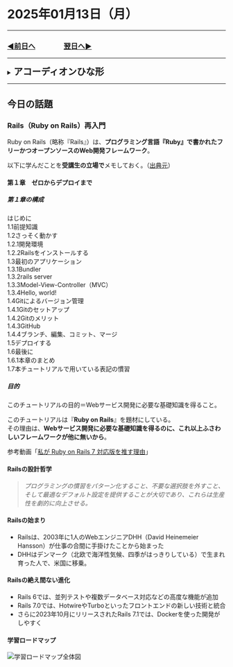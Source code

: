# 2025年01月13日（月）

---

### [◀️前日へ](https://github.com/yuasys/chatty-journal/blob/main/2025/01/2025-01-12.md)&emsp;&emsp;&emsp;&emsp;[翌日へ▶️](https://github.com/yuasys/chatty-journal/blob/main/2025/01/2025-01-14.md)

---

<details>
<summary><h2 style="display:inline">アコーディオンひな形</h2></summary>
 <h3>タイトル</h3>
 <ol>
  <li>番号付きリスト</li>
  <li></li>
 </ol>
 <ul>
  <li>記号付きリスト</li>
  <li></li>
 </ul>
 <p>画像の利用</p>
 <div><img style="width:300px" src="images/oniyama-tonbo.jpg"></div>
</details>

---

## 今日の話題

### Rails（Ruby on Rails）再入門
Ruby on Rails（略称『Rails』）は、<b>プログラミング言語『Ruby』で書かれたフリーかつオープンソースのWeb開発フレームワーク</b>。    

以下に学んだことを<b>受講生の立場で</b>メモしておく。（[出典元](https://railstutorial.jp/chapters/beginning?version=7.0#cha-beginning)）

#### 第１章　ゼロからデプロイまで

##### 第１章の構成

はじめに  
1.1前提知識  
1.2さっそく動かす  
1.2.1開発環境  
1.2.2Railsをインストールする  
1.3最初のアプリケーション  
1.3.1Bundler  
1.3.2rails server  
1.3.3Model-View-Controller（MVC）  
1.3.4Hello, world!  
1.4Gitによるバージョン管理  
1.4.1Gitのセットアップ  
1.4.2Gitのメリット  
1.4.3GitHub  
1.4.4ブランチ、編集、コミット、マージ  
1.5デプロイする  
1.6最後に  
1.6.1本章のまとめ  
1.7本チュートリアルで用いている表記の慣習  

##### 目的

このチュートリアルの目的＝Webサービス開発に必要な基礎知識を得ること。 
  
このチュートリアルは『<b>Ruby on Rails</b>』を題材にしている。   
その理由は、<b>Webサービス開発に必要な基礎知識を得るのに、これ以上ふさわしいフレームワークが他に無いから</b>。

参考動画「[私が Ruby on Rails 7 対応版を推す理由](https://youtu.be/IiUX2NGGZGc?si=1xgD7AZqPlPaBtxp)」

#### Railsの設計哲学

> <p><i>プログラミングの慣習をパターン化すること、不要な選択肢を外すこと、そして最適なデフォルト設定を提供することが大切であり、これらは生産性を劇的に向上させる。</i></p>

#### Railsの始まり

- Railsは、2003年に1人のWebエンジニアDHH（David Heinemeier Hansson）が仕事の合間に手掛けたことから始まった
- DHHはデンマーク（北欧で海洋性気候、四季がはっきりしている）で生まれ育った人で、米国に移乗。

#### Railsの絶え間ない進化

- Rails 6では、並列テストや複数データベース対応などの高度な機能が追加
- Rails 7.0では、HotwireやTurboといったフロントエンドの新しい技術と統合
- さらに2023年10月にリリースされたRails 7.1では、Dockerを使った開発がしやすく

#### 学習ロードマップ

![学習ロードマップ全体図](https://railstutorial.jp/chapters/7.0/images/figures/study_map.png)
